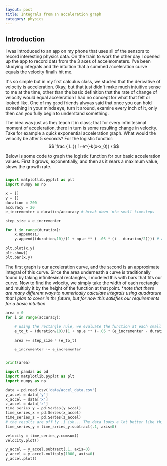 ```yaml
---
layout: post
title: Integrals from an acceleration graph
category: physics
---
```

## Introduction
I was introduced to an app on my phone that uses all of the sensors to record interesting physics data. On the train to work the other day I opened up the app to record data from the 3 axes of accelerometers. I've been studying integrals and the intuition that a summed acceleration curve equals the velocity finally hit me.

It's so simple but in my first calculus class, we studied that the derivative of velocity is acceleration. Okay,  but that just didn't make much intuitive sense to me at the time, other than the basic definition that the rate of change of velocity would equal acceleration I had no concept for what that felt or looked like. One of my good friends alwyas said that once you can hold something in your minds eye, turn it around, examine every inch of it, only then can you fully begin to understand something.

The idea was just as they teach it in class; that for every infinitesimal moment of acceleration, there in turn is some resulting change in velocity. Take for example a quick exponential acceleration graph. What would the velocity be after 5 seconds? For the logistic function $$ \frac { L }{ 1+e^{-k(x-x_0)} } $$

Below is some code to graph the logistic function for our basic acceleration values. First it grows, exponentially, and then as it nears a maximum value, slows the growth rate.

```python

import matplotlib.pyplot as plt
import numpy as np

x = []
y = []
duration = 200
accuracy = 20
e_incrementer = duration/accuracy # break down into small timesteps

step_size = e_incrementer

for i in range(duration):
    x.append(i)
    y.append((duration/10)/(1 + np.e ** (-.05 * (i - duration/2)))) # a logistic curve. modelling slowing acceleration as max speed is reached.
    
plt.plot(x,y)
plt.show()
plt.bar(x,y)

```

The first graph is our acceleration curve, and the second is an approximate integral of this curve. Since the area underneath a curve is traditionally found by taking infinitesimal rectangles, I modeled this with bars that fits our curve. Now to find the velocity, we simply take the width of each rectangle and multiply it by the height of the function at that point. **note that there are many different ways to numerically calculate integrals using quadrature that I plan to cover in the future, but for now this satisfies our requirements for a basic intuition*

```python
area = 0
for i in range(accuracy):

    # using the rectangle rule, we evaluate the function at each small step, multiply, and add to a running total
    e_to_t = (duration/10)/(1 + np.e ** (-.05 * (e_incrementer - duration/2)))
        
    area += step_size * (e_to_t)
    
    e_incrementer += e_incrementer


print(area)
```

```python
import pandas as pd
import matplotlib.pyplot as plt
import numpy as np

data = pd.read_csv('data/accel_data.csv')
y_accel = data['y']
x_accel = data['x']
z_accel = data['z']
time_series_y = pd.Series(y_accel)
time_series_x = pd.Series(x_accel)
time_series_z = pd.Series(z_accel)
# the results are off by .1 ish... The data looks a lot better like this
time_series_y = time_series_y.subtract(.1, axis=0)
```

```python
velocity = time_series_y.cumsum()
velocity.plot()

y_accel = y_accel.subtract(.1, axis=0)
y_accel = y_accel.multiply(1000, axis=0)
y_accel.plot()
```

